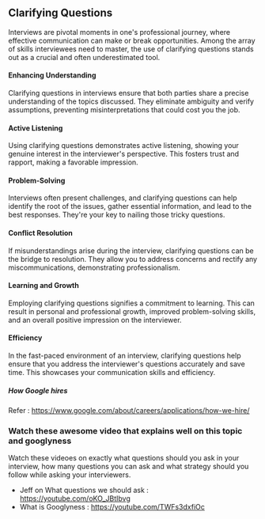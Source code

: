 ## Clarifying Questions 
Interviews are pivotal moments in one's professional journey, where effective communication can make or break opportunities. Among the array of skills interviewees need to master, the use of clarifying questions stands out as a crucial and often underestimated tool.

#### Enhancing Understanding
Clarifying questions in interviews ensure that both parties share a precise understanding of the topics discussed. They eliminate ambiguity and verify assumptions, preventing misinterpretations that could cost you the job.

#### Active Listening
Using clarifying questions demonstrates active listening, showing your genuine interest in the interviewer's perspective. This fosters trust and rapport, making a favorable impression.

#### Problem-Solving
Interviews often present challenges, and clarifying questions can help identify the root of the issues, gather essential information, and lead to the best responses. They're your key to nailing those tricky questions.

#### Conflict Resolution
If misunderstandings arise during the interview, clarifying questions can be the bridge to resolution. They allow you to address concerns and rectify any miscommunications, demonstrating professionalism.

#### Learning and Growth
Employing clarifying questions signifies a commitment to learning. This can result in personal and professional growth, improved problem-solving skills, and an overall positive impression on the interviewer.

#### Efficiency
In the fast-paced environment of an interview, clarifying questions help ensure that you address the interviewer's questions accurately and save time. This showcases your communication skills and efficiency.

##### How Google hires
Refer : https://www.google.com/about/careers/applications/how-we-hire/

### Watch these awesome video that explains well on this topic and googlyness
Watch these videoes on exactly what questions should you ask in your interview, how many questions you can ask 
and what strategy should you follow while asking your interviewers.

- Jeff on What questions we should ask : https://youtube.com/oKO_JBtIbvg
- What is Googlyness : https://youtube.com/TWFs3dxfiOc
